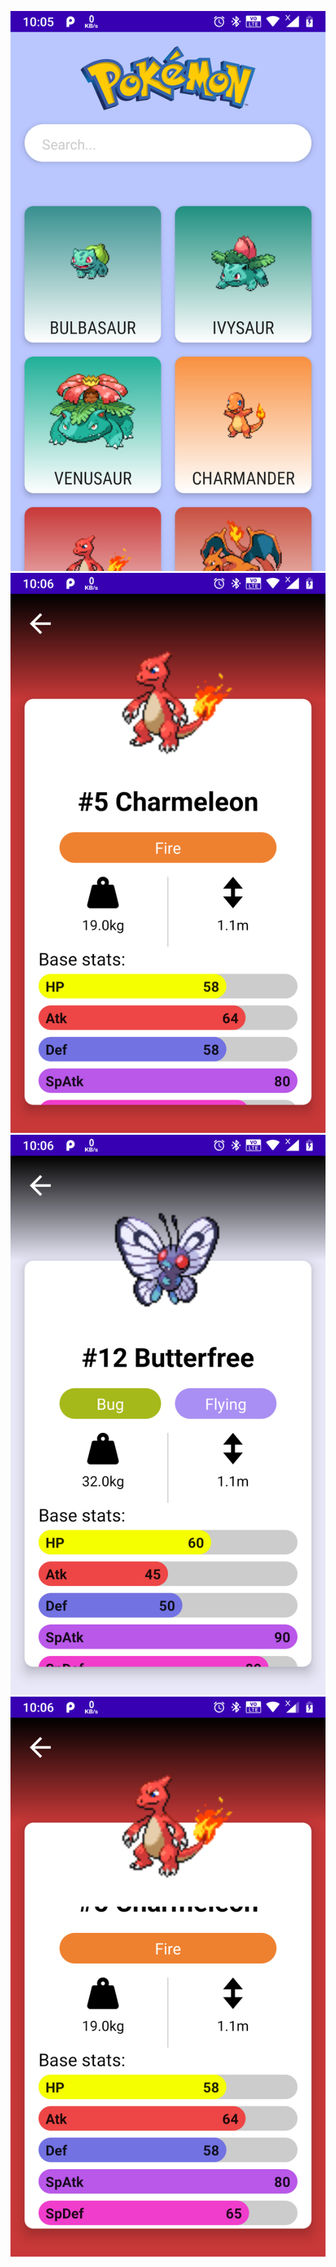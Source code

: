 ![alt text](https://github.com/sonu0011/Pokedex-jetpack-compose/blob/master/Screenshot_20220312-100557.png)
![alt text](https://github.com/sonu0011/Pokedex-jetpack-compose/blob/master/Screenshot_20220312-100605.png)
![alt text](https://github.com/sonu0011/Pokedex-jetpack-compose/blob/master/Screenshot_20220312-100621.png)
![alt text](https://github.com/sonu0011/Pokedex-jetpack-compose/blob/master/Screenshot_20220312-100611.png)
